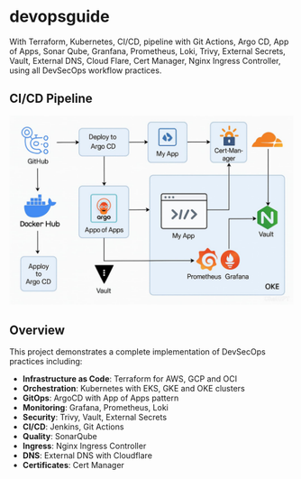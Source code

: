 # devopsguide
With Terraform, Kubernetes, CI/CD, pipeline with Git Actions, Argo CD, App of Apps, Sonar Qube, Granfana, Prometheus, Loki, Trivy, External Secrets, Vault, External DNS, Cloud Flare, Cert Manager, Nginx Ingress Controller, using all DevSecOps workflow practices.

## CI/CD Pipeline

![CI/CD Pipeline](ci_cd_pipeline.jpeg)

## Overview

This project demonstrates a complete implementation of DevSecOps practices including:

- **Infrastructure as Code**: Terraform for AWS, GCP and OCI
- **Orchestration**: Kubernetes with EKS, GKE and OKE clusters
- **GitOps**: ArgoCD with App of Apps pattern
- **Monitoring**: Grafana, Prometheus, Loki
- **Security**: Trivy, Vault, External Secrets
- **CI/CD**: Jenkins, Git Actions
- **Quality**: SonarQube
- **Ingress**: Nginx Ingress Controller
- **DNS**: External DNS with Cloudflare
- **Certificates**: Cert Manager


